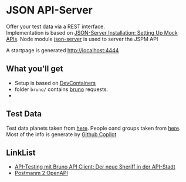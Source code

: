 # JSON API-Server
Offer your test data via a REST interface.   
Implementation is based on [JSON-Server Installation: Setting Up Mock APIs](https://contabo.com/blog/json-server-installation-setting-up-mock-apis/). Node module [json-server](https://github.com/typicode/json-server) is used to server the JSPM API

A startpage is generated [http://localhost:4444](http://localhost:4444)

## What you'll get

* Setup is based on [DevContainers](https://marketplace.visualstudio.com/items?itemName=ms-vscode-remote.remote-containers)
* folder `bruno/` contains [bruno](https://docs.usebruno.com) requests.
*  


## Test Data

Test data planets taken from  [here](https://memory-alpha.fandom.com/wiki/Category:Planets?from=B). People oand groups taken from [here](https://de.wikipedia.org/wiki/Völker_und_Gruppierungen_im_Star-Trek-Universum). Most of the info is generate by [Github Copilot](https://github.com/copilot/)

## LinkList
* [API-Testing mit Bruno API Client: Der neue Sheriff in der API-Stadt](https://www.qytera.de/blog/api-testing-tool-bruno)
* [Postmanm 2 OpenAPI](https://singhsaksham.medium.com/create-openapi-spec-from-postman-collection-using-node-js-718856d54327)
